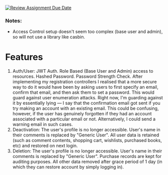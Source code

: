 [![Review Assignment Due Date](https://classroom.github.com/assets/deadline-readme-button-24ddc0f5d75046c5622901739e7c5dd533143b0c8e959d652212380cedb1ea36.svg)](https://classroom.github.com/a/LECuYE4o)

### Notes:
- Access Control setup doesn't seem too complex (base user and admin), so will not use a library like casbin.

# Features
1. Auth/User: JWT Auth. Role Based (Base User and Admin) access to resources. Hashed Password. Password Strength Check. After implementing my registration controllers I realised that a more secure way to do it would have been by asking users to first specify an email, confirm that email, and then ask them to set a password. This would guard against user enumeration attacks. Right now, I'm guarding against it by essentially lying — I say that the confirmation email got sent if you try making an account with an existing email. This could be confusing, however, if the user has genuinely forgotten if they had an account associated with a particular email or not. Alternatively, I could send a warning email in such cases.
2. Deactivation: The user's profile is no longer accessible. User's name in their comments is replaced by "Generic User". All user data is retained (such as comment contents, shopping cart, wishlists, purchased books, etc) and restored on next login.
3. Deletion: The user's profile is no longer accessible. User's name in their comments is replaced by "Generic User". Purchase records are kept for auditing purposes. All other data removed after grace period of 1 day (in which they can restore account by simply logging in).

